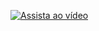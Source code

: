 [![Assista ao vídeo](https://img.youtube.com/vi/ID_DO_VIDEO/hqdefault.jpg)](https://www.youtube.com/watch?v=wWowBcyZe30)
